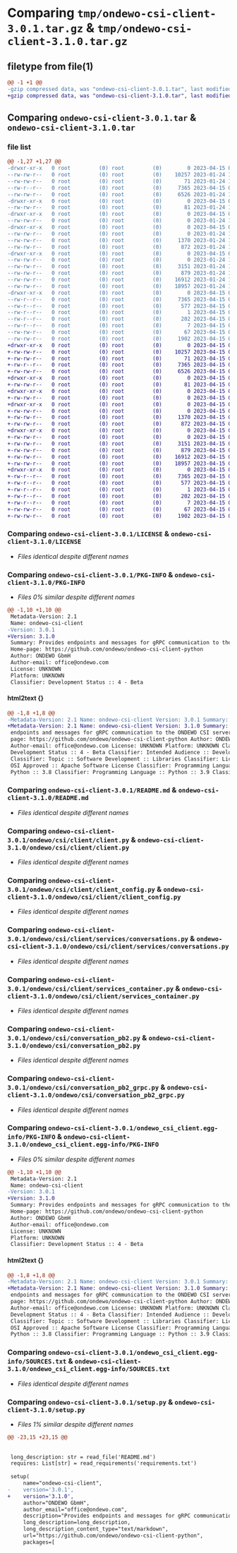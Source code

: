 # Comparing `tmp/ondewo-csi-client-3.0.1.tar.gz` & `tmp/ondewo-csi-client-3.1.0.tar.gz`

## filetype from file(1)

```diff
@@ -1 +1 @@
-gzip compressed data, was "ondewo-csi-client-3.0.1.tar", last modified: Sat Apr 15 05:54:29 2023, max compression
+gzip compressed data, was "ondewo-csi-client-3.1.0.tar", last modified: Sat Apr 15 09:21:31 2023, max compression
```

## Comparing `ondewo-csi-client-3.0.1.tar` & `ondewo-csi-client-3.1.0.tar`

### file list

```diff
@@ -1,27 +1,27 @@
-drwxr-xr-x   0 root         (0) root         (0)        0 2023-04-15 05:54:29.440475 ondewo-csi-client-3.0.1/
--rw-rw-r--   0 root         (0) root         (0)    10257 2023-01-24 18:48:24.000000 ondewo-csi-client-3.0.1/LICENSE
--rw-rw-r--   0 root         (0) root         (0)       71 2023-01-24 18:48:24.000000 ondewo-csi-client-3.0.1/MANIFEST.in
--rw-r--r--   0 root         (0) root         (0)     7365 2023-04-15 05:54:29.440475 ondewo-csi-client-3.0.1/PKG-INFO
--rw-rw-r--   0 root         (0) root         (0)     6526 2023-01-24 18:48:24.000000 ondewo-csi-client-3.0.1/README.md
-drwxr-xr-x   0 root         (0) root         (0)        0 2023-04-15 05:54:29.439475 ondewo-csi-client-3.0.1/ondewo/
--rw-rw-r--   0 root         (0) root         (0)       81 2023-01-24 18:48:24.000000 ondewo-csi-client-3.0.1/ondewo/__init__.py
-drwxr-xr-x   0 root         (0) root         (0)        0 2023-04-15 05:54:29.439475 ondewo-csi-client-3.0.1/ondewo/csi/
--rw-rw-r--   0 root         (0) root         (0)        0 2023-01-24 18:48:24.000000 ondewo-csi-client-3.0.1/ondewo/csi/__init__.py
-drwxr-xr-x   0 root         (0) root         (0)        0 2023-04-15 05:54:29.439475 ondewo-csi-client-3.0.1/ondewo/csi/client/
--rw-rw-r--   0 root         (0) root         (0)        0 2023-01-24 18:48:24.000000 ondewo-csi-client-3.0.1/ondewo/csi/client/__init__.py
--rw-rw-r--   0 root         (0) root         (0)     1370 2023-01-24 18:48:24.000000 ondewo-csi-client-3.0.1/ondewo/csi/client/client.py
--rw-rw-r--   0 root         (0) root         (0)      872 2023-01-24 18:48:24.000000 ondewo-csi-client-3.0.1/ondewo/csi/client/client_config.py
-drwxr-xr-x   0 root         (0) root         (0)        0 2023-04-15 05:54:29.440475 ondewo-csi-client-3.0.1/ondewo/csi/client/services/
--rw-rw-r--   0 root         (0) root         (0)        0 2023-01-24 18:48:24.000000 ondewo-csi-client-3.0.1/ondewo/csi/client/services/__init__.py
--rw-rw-r--   0 root         (0) root         (0)     3151 2023-01-24 18:48:24.000000 ondewo-csi-client-3.0.1/ondewo/csi/client/services/conversations.py
--rw-rw-r--   0 root         (0) root         (0)      879 2023-01-24 18:48:24.000000 ondewo-csi-client-3.0.1/ondewo/csi/client/services_container.py
--rw-rw-r--   0 root         (0) root         (0)    16912 2023-01-24 19:39:47.000000 ondewo-csi-client-3.0.1/ondewo/csi/conversation_pb2.py
--rw-rw-r--   0 root         (0) root         (0)    18957 2023-01-24 19:39:47.000000 ondewo-csi-client-3.0.1/ondewo/csi/conversation_pb2_grpc.py
-drwxr-xr-x   0 root         (0) root         (0)        0 2023-04-15 05:54:29.440475 ondewo-csi-client-3.0.1/ondewo_csi_client.egg-info/
--rw-r--r--   0 root         (0) root         (0)     7365 2023-04-15 05:54:29.000000 ondewo-csi-client-3.0.1/ondewo_csi_client.egg-info/PKG-INFO
--rw-r--r--   0 root         (0) root         (0)      577 2023-04-15 05:54:29.000000 ondewo-csi-client-3.0.1/ondewo_csi_client.egg-info/SOURCES.txt
--rw-r--r--   0 root         (0) root         (0)        1 2023-04-15 05:54:29.000000 ondewo-csi-client-3.0.1/ondewo_csi_client.egg-info/dependency_links.txt
--rw-r--r--   0 root         (0) root         (0)      202 2023-04-15 05:54:29.000000 ondewo-csi-client-3.0.1/ondewo_csi_client.egg-info/requires.txt
--rw-r--r--   0 root         (0) root         (0)        7 2023-04-15 05:54:29.000000 ondewo-csi-client-3.0.1/ondewo_csi_client.egg-info/top_level.txt
--rw-rw-r--   0 root         (0) root         (0)       67 2023-04-15 05:54:29.440475 ondewo-csi-client-3.0.1/setup.cfg
--rw-rw-r--   0 root         (0) root         (0)     1902 2023-04-15 05:38:27.000000 ondewo-csi-client-3.0.1/setup.py
+drwxr-xr-x   0 root         (0) root         (0)        0 2023-04-15 09:21:31.358195 ondewo-csi-client-3.1.0/
+-rw-rw-r--   0 root         (0) root         (0)    10257 2023-04-15 09:20:13.000000 ondewo-csi-client-3.1.0/LICENSE
+-rw-rw-r--   0 root         (0) root         (0)       71 2023-04-15 09:20:13.000000 ondewo-csi-client-3.1.0/MANIFEST.in
+-rw-r--r--   0 root         (0) root         (0)     7365 2023-04-15 09:21:31.358195 ondewo-csi-client-3.1.0/PKG-INFO
+-rw-rw-r--   0 root         (0) root         (0)     6526 2023-04-15 09:20:13.000000 ondewo-csi-client-3.1.0/README.md
+drwxr-xr-x   0 root         (0) root         (0)        0 2023-04-15 09:21:31.357195 ondewo-csi-client-3.1.0/ondewo/
+-rw-rw-r--   0 root         (0) root         (0)       81 2023-04-15 09:20:13.000000 ondewo-csi-client-3.1.0/ondewo/__init__.py
+drwxr-xr-x   0 root         (0) root         (0)        0 2023-04-15 09:21:31.358195 ondewo-csi-client-3.1.0/ondewo/csi/
+-rw-rw-r--   0 root         (0) root         (0)        0 2023-04-15 09:20:13.000000 ondewo-csi-client-3.1.0/ondewo/csi/__init__.py
+drwxr-xr-x   0 root         (0) root         (0)        0 2023-04-15 09:21:31.358195 ondewo-csi-client-3.1.0/ondewo/csi/client/
+-rw-rw-r--   0 root         (0) root         (0)        0 2023-04-15 09:20:13.000000 ondewo-csi-client-3.1.0/ondewo/csi/client/__init__.py
+-rw-rw-r--   0 root         (0) root         (0)     1370 2023-04-15 09:20:13.000000 ondewo-csi-client-3.1.0/ondewo/csi/client/client.py
+-rw-rw-r--   0 root         (0) root         (0)      872 2023-04-15 09:20:13.000000 ondewo-csi-client-3.1.0/ondewo/csi/client/client_config.py
+drwxr-xr-x   0 root         (0) root         (0)        0 2023-04-15 09:21:31.358195 ondewo-csi-client-3.1.0/ondewo/csi/client/services/
+-rw-rw-r--   0 root         (0) root         (0)        0 2023-04-15 09:20:13.000000 ondewo-csi-client-3.1.0/ondewo/csi/client/services/__init__.py
+-rw-rw-r--   0 root         (0) root         (0)     3151 2023-04-15 09:20:13.000000 ondewo-csi-client-3.1.0/ondewo/csi/client/services/conversations.py
+-rw-rw-r--   0 root         (0) root         (0)      879 2023-04-15 09:20:13.000000 ondewo-csi-client-3.1.0/ondewo/csi/client/services_container.py
+-rw-rw-r--   0 root         (0) root         (0)    16912 2023-04-15 09:21:12.000000 ondewo-csi-client-3.1.0/ondewo/csi/conversation_pb2.py
+-rw-rw-r--   0 root         (0) root         (0)    18957 2023-04-15 09:21:12.000000 ondewo-csi-client-3.1.0/ondewo/csi/conversation_pb2_grpc.py
+drwxr-xr-x   0 root         (0) root         (0)        0 2023-04-15 09:21:31.358195 ondewo-csi-client-3.1.0/ondewo_csi_client.egg-info/
+-rw-r--r--   0 root         (0) root         (0)     7365 2023-04-15 09:21:31.000000 ondewo-csi-client-3.1.0/ondewo_csi_client.egg-info/PKG-INFO
+-rw-r--r--   0 root         (0) root         (0)      577 2023-04-15 09:21:31.000000 ondewo-csi-client-3.1.0/ondewo_csi_client.egg-info/SOURCES.txt
+-rw-r--r--   0 root         (0) root         (0)        1 2023-04-15 09:21:31.000000 ondewo-csi-client-3.1.0/ondewo_csi_client.egg-info/dependency_links.txt
+-rw-r--r--   0 root         (0) root         (0)      202 2023-04-15 09:21:31.000000 ondewo-csi-client-3.1.0/ondewo_csi_client.egg-info/requires.txt
+-rw-r--r--   0 root         (0) root         (0)        7 2023-04-15 09:21:31.000000 ondewo-csi-client-3.1.0/ondewo_csi_client.egg-info/top_level.txt
+-rw-rw-r--   0 root         (0) root         (0)       67 2023-04-15 09:21:31.359195 ondewo-csi-client-3.1.0/setup.cfg
+-rw-rw-r--   0 root         (0) root         (0)     1902 2023-04-15 09:21:16.000000 ondewo-csi-client-3.1.0/setup.py
```

### Comparing `ondewo-csi-client-3.0.1/LICENSE` & `ondewo-csi-client-3.1.0/LICENSE`

 * *Files identical despite different names*

### Comparing `ondewo-csi-client-3.0.1/PKG-INFO` & `ondewo-csi-client-3.1.0/PKG-INFO`

 * *Files 0% similar despite different names*

```diff
@@ -1,10 +1,10 @@
 Metadata-Version: 2.1
 Name: ondewo-csi-client
-Version: 3.0.1
+Version: 3.1.0
 Summary: Provides endpoints and messages for gRPC communication to the ONDEWO CSI server
 Home-page: https://github.com/ondewo/ondewo-csi-client-python
 Author: ONDEWO GbmH
 Author-email: office@ondewo.com
 License: UNKNOWN
 Platform: UNKNOWN
 Classifier: Development Status :: 4 - Beta
```

#### html2text {}

```diff
@@ -1,8 +1,8 @@
-Metadata-Version: 2.1 Name: ondewo-csi-client Version: 3.0.1 Summary: Provides
+Metadata-Version: 2.1 Name: ondewo-csi-client Version: 3.1.0 Summary: Provides
 endpoints and messages for gRPC communication to the ONDEWO CSI server Home-
 page: https://github.com/ondewo/ondewo-csi-client-python Author: ONDEWO GbmH
 Author-email: office@ondewo.com License: UNKNOWN Platform: UNKNOWN Classifier:
 Development Status :: 4 - Beta Classifier: Intended Audience :: Developers
 Classifier: Topic :: Software Development :: Libraries Classifier: License ::
 OSI Approved :: Apache Software License Classifier: Programming Language ::
 Python :: 3.8 Classifier: Programming Language :: Python :: 3.9 Classifier:
```

### Comparing `ondewo-csi-client-3.0.1/README.md` & `ondewo-csi-client-3.1.0/README.md`

 * *Files identical despite different names*

### Comparing `ondewo-csi-client-3.0.1/ondewo/csi/client/client.py` & `ondewo-csi-client-3.1.0/ondewo/csi/client/client.py`

 * *Files identical despite different names*

### Comparing `ondewo-csi-client-3.0.1/ondewo/csi/client/client_config.py` & `ondewo-csi-client-3.1.0/ondewo/csi/client/client_config.py`

 * *Files identical despite different names*

### Comparing `ondewo-csi-client-3.0.1/ondewo/csi/client/services/conversations.py` & `ondewo-csi-client-3.1.0/ondewo/csi/client/services/conversations.py`

 * *Files identical despite different names*

### Comparing `ondewo-csi-client-3.0.1/ondewo/csi/client/services_container.py` & `ondewo-csi-client-3.1.0/ondewo/csi/client/services_container.py`

 * *Files identical despite different names*

### Comparing `ondewo-csi-client-3.0.1/ondewo/csi/conversation_pb2.py` & `ondewo-csi-client-3.1.0/ondewo/csi/conversation_pb2.py`

 * *Files identical despite different names*

### Comparing `ondewo-csi-client-3.0.1/ondewo/csi/conversation_pb2_grpc.py` & `ondewo-csi-client-3.1.0/ondewo/csi/conversation_pb2_grpc.py`

 * *Files identical despite different names*

### Comparing `ondewo-csi-client-3.0.1/ondewo_csi_client.egg-info/PKG-INFO` & `ondewo-csi-client-3.1.0/ondewo_csi_client.egg-info/PKG-INFO`

 * *Files 0% similar despite different names*

```diff
@@ -1,10 +1,10 @@
 Metadata-Version: 2.1
 Name: ondewo-csi-client
-Version: 3.0.1
+Version: 3.1.0
 Summary: Provides endpoints and messages for gRPC communication to the ONDEWO CSI server
 Home-page: https://github.com/ondewo/ondewo-csi-client-python
 Author: ONDEWO GbmH
 Author-email: office@ondewo.com
 License: UNKNOWN
 Platform: UNKNOWN
 Classifier: Development Status :: 4 - Beta
```

#### html2text {}

```diff
@@ -1,8 +1,8 @@
-Metadata-Version: 2.1 Name: ondewo-csi-client Version: 3.0.1 Summary: Provides
+Metadata-Version: 2.1 Name: ondewo-csi-client Version: 3.1.0 Summary: Provides
 endpoints and messages for gRPC communication to the ONDEWO CSI server Home-
 page: https://github.com/ondewo/ondewo-csi-client-python Author: ONDEWO GbmH
 Author-email: office@ondewo.com License: UNKNOWN Platform: UNKNOWN Classifier:
 Development Status :: 4 - Beta Classifier: Intended Audience :: Developers
 Classifier: Topic :: Software Development :: Libraries Classifier: License ::
 OSI Approved :: Apache Software License Classifier: Programming Language ::
 Python :: 3.8 Classifier: Programming Language :: Python :: 3.9 Classifier:
```

### Comparing `ondewo-csi-client-3.0.1/ondewo_csi_client.egg-info/SOURCES.txt` & `ondewo-csi-client-3.1.0/ondewo_csi_client.egg-info/SOURCES.txt`

 * *Files identical despite different names*

### Comparing `ondewo-csi-client-3.0.1/setup.py` & `ondewo-csi-client-3.1.0/setup.py`

 * *Files 1% similar despite different names*

```diff
@@ -23,15 +23,15 @@
 
 
 long_description: str = read_file('README.md')
 requires: List[str] = read_requirements('requirements.txt')
 
 setup(
     name="ondewo-csi-client",
-    version='3.0.1',
+    version='3.1.0',
     author="ONDEWO GbmH",
     author_email="office@ondewo.com",
     description="Provides endpoints and messages for gRPC communication to the ONDEWO CSI server",
     long_description=long_description,
     long_description_content_type="text/markdown",
     url="https://github.com/ondewo/ondewo-csi-client-python",
     packages=[
```

